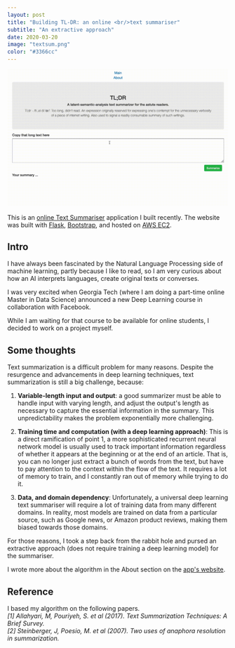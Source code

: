 ```yaml
---
layout: post
title: "Building TL-DR: an online <br/>text summariser"
subtitle: "An extractive approach"
date: 2020-03-20
image: "textsum.png"
color: "#3366cc"
---
```


![TextSummariserDemo](/assets/images/textsumdemo.gif)

This is an [online Text Summariser](http://www.thetextsummarizer.com/) application I built recently. The website was built with [Flask](https://flask.palletsprojects.com/en/1.1.x/), [Bootstrap](https://getbootstrap.com/), and hosted on [AWS EC2](https://aws.amazon.com/ec2/).

## Intro
I have always been fascinated by the Natural Language Processing side of machine learning, partly because I like to read, so I am very curious about how an AI interprets languages, create original texts or converses.

I was very excited when Georgia Tech (where I am doing a part-time online Master in Data Science) announced a new Deep Learning course in collaboration with Facebook. 

While I am waiting for that course to be available for online students, I decided to work on a project myself. 

## Some thoughts
Text summarization is a difficult problem for many reasons. Despite the resurgence and advancements in deep learning techniques, text summarization is still a big challenge, because:

1. **Variable-length input and output**: a good summarizer must be able to handle input with varying length, and adjust the output's length as necessary to capture the essential information in the summary. This unpredictability makes the problem exponentially more challenging.

2. **Training time and computation (with a deep learning approach)**: This is a direct ramification of point 1, a more sophisticated recurrent neural network model is usually used to track important information regardless of whether it appears at the beginning or at the end of an article. That is, you can no longer just extract a bunch of words from the text, but have to pay attention to the context within the flow of the text. It requires a lot of memory to train, and I constantly ran out of memory while trying to do it.

3. **Data, and domain dependency**: Unfortunately, a universal deep learning text summariser will require a lot of training data from many different domains. In reality, most models are trained on data from a particular source, such as Google news, or Amazon product reviews, making them biased towards those domains.

For those reasons, I took a step back from the rabbit hole and pursed an extractive approach (does not require training a deep learning model) for the summariser.

I wrote more about the algorithm in the About section on the [app's website](http://www.thetextsummarizer.com/about).

## Reference
I based my algorithm on the following papers.  
*[1] Allahyari, M, Pouriyeh, S. et al (2017). Text Summarization Techniques: A Brief Survey.*  
*[2] Steinberger, J, Poesio, M. et al (2007). Two uses of anaphora resolution in summarization.*